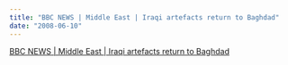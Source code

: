 ```yaml
---
title: "BBC NEWS | Middle East | Iraqi artefacts return to Baghdad"
date: "2008-06-10"
---
```


[BBC NEWS | Middle East | Iraqi artefacts return to Baghdad](http://news.bbc.co.uk/2/hi/middle_east/7445063.stm)
